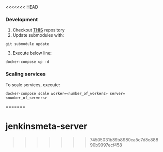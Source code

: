 <<<<<<< HEAD
### Development
1. Checkout [THIS](https://github.com/jenkinsmeta/jenkinsmeta-docker.git) repository
2. Update submodules with:
```
git submodule update
```
3. Execute below line:
```
docker-compose up -d
```

### Scaling services
To scale services, execute:
```
docker-compose scale worker=<number_of_workers> server=<number_of_servers>
```
=======
# jenkinsmeta-server
>>>>>>> 74505031b89b8980ca5c7d8c88890b9097ecf458
